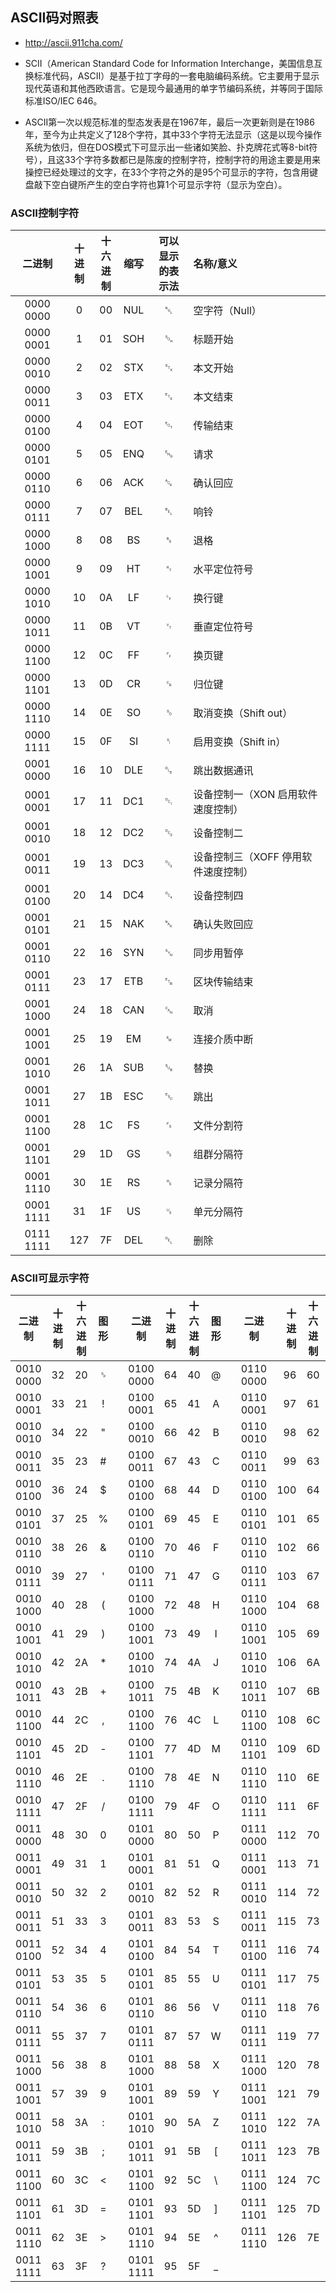 ## ASCII码对照表
* http://ascii.911cha.com/
* SCII（American Standard Code for Information Interchange，美国信息互换标准代码，ASCⅡ）是基于拉丁字母的一套电脑编码系统。它主要用于显示现代英语和其他西欧语言。它是现今最通用的单字节编码系统，并等同于国际标准ISO/IEC 646。

* ASCII第一次以规范标准的型态发表是在1967年，最后一次更新则是在1986年，至今为止共定义了128个字符，其中33个字符无法显示（这是以现今操作系统为依归，但在DOS模式下可显示出一些诸如笑脸、扑克牌花式等8-bit符号），且这33个字符多数都已是陈废的控制字符，控制字符的用途主要是用来操控已经处理过的文字，在33个字符之外的是95个可显示的字符，包含用键盘敲下空白键所产生的空白字符也算1个可显示字符（显示为空白）。

### ASCII控制字符

二进制|十<br>进<br>制|十<br>六<br>进<br>制|缩写|可以显示<br>的表示法|名称/意义               
:-------: |:---:|:----:|:---:|:--:| :-----------------
0000 0000 |  0  |  00  | NUL | ␀ | 空字符（Null）           
0000 0001 |  1  |  01  | SOH | ␁ | 标题开始                
0000 0010 |  2  |  02  | STX | ␂ | 本文开始                
0000 0011 |  3  |  03  | ETX | ␃ | 本文结束                
0000 0100 |  4  |  04  | EOT | ␄ | 传输结束                
0000 0101 |  5  |  05  | ENQ | ␅ | 请求                  
0000 0110 |  6  |  06  | ACK | ␆ | 确认回应                
0000 0111 |  7  |  07  | BEL | ␇ | 响铃                  
0000 1000 |  8  |  08  | BS  | ␈ | 退格                  
0000 1001 |  9  |  09  | HT  | ␉  | 水平定位符号              
0000 1010 | 10  |  0A  | LF  | ␊  | 换行键                 
0000 1011 | 11  |  0B  | VT  | ␋  | 垂直定位符号              
0000 1100 | 12  |  0C  | FF  | ␌  | 换页键                 
0000 1101 | 13  |  0D  | CR  | ␍  | 归位键                 
0000 1110 | 14  |  0E  | SO  | ␎ | 取消变换（Shift out）     
0000 1111 | 15  |  0F  | SI  | ␏ | 启用变换（Shift in）      
0001 0000 | 16  |  10  | DLE | ␐ | 跳出数据通讯              
0001 0001 | 17  |  11  | DC1 | ␑ | 设备控制一（XON 启用软件速度控制） 
0001 0010 | 18  |  12  | DC2 | ␒ | 设备控制二               
0001 0011 | 19  |  13  | DC3 | ␓ | 设备控制三（XOFF 停用软件速度控制）
0001 0100 | 20  |  14  | DC4 | ␔ | 设备控制四               
0001 0101 | 21  |  15  | NAK | ␕ | 确认失败回应              
0001 0110 | 22  |  16  | SYN | ␖ | 同步用暂停               
0001 0111 | 23  |  17  | ETB | ␗ | 区块传输结束              
0001 1000 | 24  |  18  | CAN | ␘ | 取消                  
0001 1001 | 25  |  19  | EM  | ␙ | 连接介质中断              
0001 1010 | 26  |  1A  | SUB | ␚ | 替换                  
0001 1011 | 27  |  1B  | ESC | ␛ | 跳出                  
0001 1100 | 28  |  1C  | FS  | ␜ | 文件分割符               
0001 1101 | 29  |  1D  | GS  | ␝ | 组群分隔符               
0001 1110 | 30  |  1E  | RS  | ␞ | 记录分隔符               
0001 1111 | 31  |  1F  | US  | ␟ | 单元分隔符               
0111 1111 | 127 |  7F  | DEL | ␡ | 删除                  

### ASCII可显示字符

二进制|十<br>进<br>制|十<br>六<br>进<br>制|图<br>形| | 二进制|十<br>进<br>制|十<br>六<br>进<br>制|图<br>形| | 二进制|十<br>进<br>制|十<br>六<br>进<br>制 |图<br>形 
:-------: |:--:|:--:|:---:|-| :-------: |:--:|:--:|:-:|-| :-------: |----:|:---:|:--:
0010 0000 | 32 | 20 |  ␠  | | 0100 0000 | 64 | 40 | @ | | 0110 0000 | 96  | 60  | ` |
0010 0001 | 33 | 21 |  !  | | 0100 0001 | 65 | 41 | A | | 0110 0001 | 97  | 61  | a |
0010 0010 | 34 | 22 |  "  | | 0100 0010 | 66 | 42 | B | | 0110 0010 | 98  | 62  | b |
0010 0011 | 35 | 23 | \#  | | 0100 0011 | 67 | 43 | C | | 0110 0011 | 99  | 63  | c |
0010 0100 | 36 | 24 |  $  | | 0100 0100 | 68 | 44 | D | | 0110 0100 | 100 | 64  | d |
0010 0101 | 37 | 25 |  %  | | 0100 0101 | 69 | 45 | E | | 0110 0101 | 101 | 65  | e |
0010 0110 | 38 | 26 |  &  | | 0100 0110 | 70 | 46 | F | | 0110 0110 | 102 | 66  | f |
0010 0111 | 39 | 27 |  '  | | 0100 0111 | 71 | 47 | G | | 0110 0111 | 103 | 67  | g |
0010 1000 | 40 | 28 |  (  | | 0100 1000 | 72 | 48 | H | | 0110 1000 | 104 | 68  | h |
0010 1001 | 41 | 29 |  )  | | 0100 1001 | 73 | 49 | I | | 0110 1001 | 105 | 69  | i |
0010 1010 | 42 | 2A | \*  | | 0100 1010 | 74 | 4A | J | | 0110 1010 | 106 | 6A  | j |
0010 1011 | 43 | 2B |  +  | | 0100 1011 | 75 | 4B | K | | 0110 1011 | 107 | 6B  | k |
0010 1100 | 44 | 2C |  ,  | | 0100 1100 | 76 | 4C | L | | 0110 1100 | 108 | 6C  | l |
0010 1101 | 45 | 2D |  -  | | 0100 1101 | 77 | 4D | M | | 0110 1101 | 109 | 6D  | m |
0010 1110 | 46 | 2E |  .  | | 0100 1110 | 78 | 4E | N | | 0110 1110 | 110 | 6E  | n |
0010 1111 | 47 | 2F |  /  | | 0100 1111 | 79 | 4F | O | | 0110 1111 | 111 | 6F  | o |
0011 0000 | 48 | 30 |  0  | | 0101 0000 | 80 | 50 | P | | 0111 0000 | 112 | 70  | p |
0011 0001 | 49 | 31 |  1  | | 0101 0001 | 81 | 51 | Q | | 0111 0001 | 113 | 71  | q |
0011 0010 | 50 | 32 |  2  | | 0101 0010 | 82 | 52 | R | | 0111 0010 | 114 | 72  | r |
0011 0011 | 51 | 33 |  3  | | 0101 0011 | 83 | 53 | S | | 0111 0011 | 115 | 73  | s |
0011 0100 | 52 | 34 |  4  | | 0101 0100 | 84 | 54 | T | | 0111 0100 | 116 | 74  | t |
0011 0101 | 53 | 35 |  5  | | 0101 0101 | 85 | 55 | U | | 0111 0101 | 117 | 75  | u |
0011 0110 | 54 | 36 |  6  | | 0101 0110 | 86 | 56 | V | | 0111 0110 | 118 | 76  | v |
0011 0111 | 55 | 37 |  7  | | 0101 0111 | 87 | 57 | W | | 0111 0111 | 119 | 77  | w |
0011 1000 | 56 | 38 |  8  | | 0101 1000 | 88 | 58 | X | | 0111 1000 | 120 | 78  | x |
0011 1001 | 57 | 39 |  9  | | 0101 1001 | 89 | 59 | Y | | 0111 1001 | 121 | 79  | y |
0011 1010 | 58 | 3A |  :  | | 0101 1010 | 90 | 5A | Z | | 0111 1010 | 122 | 7A  | z |
0011 1011 | 59 | 3B |  ;  | | 0101 1011 | 91 | 5B | [ | | 0111 1011 | 123 | 7B  | { |
0011 1100 | 60 | 3C |  <  | | 0101 1100 | 92 | 5C | \ | | 0111 1100 | 124 | 7C  | | |
0011 1101 | 61 | 3D |  =  | | 0101 1101 | 93 | 5D | ] | | 0111 1101 | 125 | 7D  | } |
0011 1110 | 62 | 3E |  >  | | 0101 1110 | 94 | 5E | ^ | | 0111 1110 | 126 | 7E  | ~ |
0011 1111 | 63 | 3F |  ?  | | 0101 1111 | 95 | 5F | _ | | 


